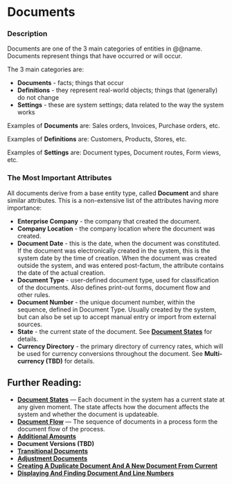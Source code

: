 # Documents


### Description
Documents are one of the 3 main categories of entities in @@name. Documents represent things that have occurred or will occur.

The 3 main categories are:
- **Documents** - facts; things that occur
- **Definitions** - they represent real-world objects; things that (generally) do not change
- **Settings** - these are system settings; data related to the way the system works

Examples of **Documents** are: Sales orders, Invoices, Purchase orders, etc.

Examples of **Definitions** are: Customers, Products, Stores, etc.

Examples of **Settings** are: Document types, Document routes, Form views, etc.

### The Most Important Attributes
All documents derive from a base entity type, called **Document** and share similar attributes. This is a non-extensive list of the attributes having more importance:
- **Enterprise Company** - the company that created the document.
- **Company Location** - the company location where the document was created.
- **Document Date** - this is the date, when the document was constituted. If the document was electronically created in the system, this is the system date by the time of creation. When the document was created outside the system, and was entered post-factum, the attribute contains the date of the actual creation.
- **Document Type** - user-defined document type, used for classification of the documents. Also defines print-out forms, document flow and other rules.
- **Document Number** - the unique document number, within the sequence, defined in Document Type. Usually created by the system, but can also be set up to accept manual entry or import from external sources.
- **State** - the current state of the document. See **[Document States](https://github.com/ErpNetDocs/tech/blob/master/advanced/documents/document-states.md)** for details.
- **Currency Directory** - the primary directory of currency rates, which will be used for currency conversions throughout the document. See **Multi-currency (TBD)** for details.

## Further Reading:
- **[Document States](https://github.com/ErpNetDocs/tech/blob/master/advanced/documents/document-states.md)** — Each document in the system has a current state at any given moment. The state affects how the document affects the system and whether the document is updateable.
- **[Document Flow](https://github.com/ErpNetDocs/tech/blob/master/advanced/documents/document-flow.md)** — The sequence of documents in a process form the document flow of the process.
- **[Additional Amounts](https://github.com/ErpNetDocs/tech/blob/master/advanced/documents/additional-amounts/index.md)**
- **Document Versions (TBD)**
- **[Transitional Documents](https://github.com/ErpNetDocs/tech/blob/master/advanced/documents/transitional-documents.md)**
- **[Adjustment Documents](https://github.com/ErpNetDocs/tech/blob/master/advanced/documents/adjustment-documents.md)**
- **[Creating A Duplicate Document And A New Document From Current](https://github.com/ErpNetDocs/tech/blob/master/advanced/documents/creating-a-document.md)**
- **[Displaying And Finding Document And Line Numbers](https://github.com/ErpNetDocs/tech/blob/master/advanced/documents/displaying-document.md)**


